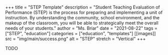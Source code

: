 +++
title = "STEP Template"
description = "Student Teaching Evaluation of Performance (STEP) is the process for preparing and implementing a unit of instruction. By understanding the community, school environment, and the makeup of the classroom, you will be able to strategically meet the overall needs of your students."
author = "Ms. Briar"
date = "2021-08-22"
tags = ["STEP", "education"]
categories = ["education", "templates"]
[[images]]
  src = "img/main/success.png"
  alt = "STEP"
  stretch = "Vertical"
+++

TODO

